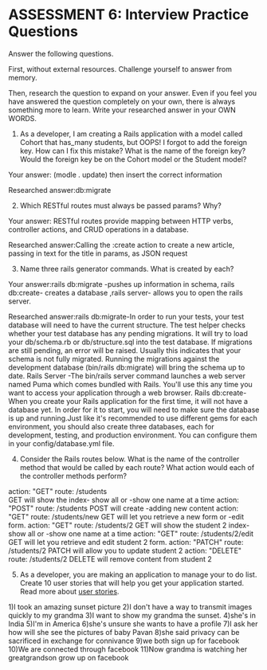 # ASSESSMENT 6: Interview Practice Questions

Answer the following questions.

First, without external resources. Challenge yourself to answer from memory.

Then, research the question to expand on your answer. Even if you feel you have answered the question completely on your own, there is always something more to learn. Write your researched answer in your OWN WORDS.

1. As a developer, I am creating a Rails application with a model called Cohort that has_many students, but OOPS! I forgot to add the foreign key. How can I fix this mistake? What is the name of the foreign key? Would the foreign key be on the Cohort model or the Student model?

Your answer: (modle . update) then insert the correct information

Researched answer:db:migrate

2. Which RESTful routes must always be passed params? Why?

Your answer: RESTful routes provide mapping between HTTP verbs, controller actions, and CRUD operations in a database.

Researched answer:Calling the :create action to create a new article, passing in text for the title in params, as JSON request

3. Name three rails generator commands. What is created by each?

Your answer:rails db:migrate -pushes up information in schema, rails db:create- creates a database ,rails server- allows you to open the rails server.

Researched answer:rails db:migrate-In order to run your tests, your test database will need to have the current structure. The test helper checks whether your test database has any pending migrations. It will try to load your db/schema.rb or db/structure.sql into the test database. If migrations are still pending, an error will be raised. Usually this indicates that your schema is not fully migrated. Running the migrations against the development database (bin/rails db:migrate) will bring the schema up to date. Rails Server -The bin/rails server command launches a web server named Puma which comes bundled with Rails. You'll use this any time you want to access your application through a web browser. Rails db:create- When you create your Rails application for the first time, it will not have a database yet. In order for it to start, you will need to make sure the database is up and running.Just like it's recommended to use different gems for each environment, you should also create three databases, each for development, testing, and production environment. You can configure them in your config/database.yml file.

4. Consider the Rails routes below. What is the name of the controller method that would be called by each route? What action would each of the controller methods perform?

action: "GET" route: /students  
GET will show the index- show all or -show one name at a time
action: "POST" route: /students
POST will create -adding new content
action: "GET" route: /students/new
GET will let you retrieve a new form or -edit form.
action: "GET" route: /students/2
GET will show the student 2 index- show all or -show one name at a time
action: "GET" route: /students/2/edit
GET will let you retrieve and edit student 2 form.
action: "PATCH" route: /students/2
PATCH will allow you to update student 2
action: "DELETE" route: /students/2
DELETE will remove content from student 2

5. As a developer, you are making an application to manage your to do list. Create 10 user stories that will help you get your application started. Read more about [user stories](https://www.atlassian.com/agile/project-management/user-stories).

1)I took an amazing sunset picture
2)I don't have a way to transmit images quickly to my grandma
3)I want to show my grandma the sunset.
4)she's in India
5)I'm in America
6)she's unsure she wants to have a profile
7)I ask her how will she see the pictures of baby Pavan
8)she said privacy can be sacrificed in exchange for connivance
9)we both sign up for facebook
10)We are connected through facebook
11)Now grandma is watching her greatgrandson grow up on facebook
